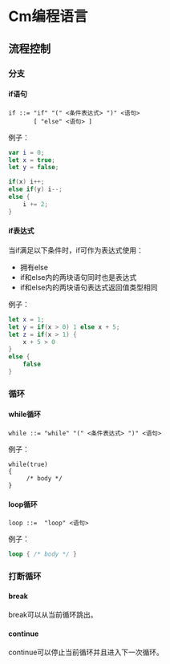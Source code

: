 # Cm编程语言

## 流程控制

### 分支

#### if语句

```bnf
if ::= "if" "(" <条件表达式> ")" <语句>
       [ "else" <语句> ]
```

例子：

```swift
var i = 0;
let x = true;
let y = false;

if(x) i++;
else if(y) i--;
else {
	i += 2;
}
```

#### if表达式

当if满足以下条件时，if可作为表达式使用：

* 拥有else
* if和else内的两块语句同时也是表达式
* if和else内的两块语句表达式返回值类型相同

例子：

```swift
let x = 1;
let y = if(x > 0) 1 else x + 5;
let z = if(x > 1) {
	x + 5 > 0
}
else {
	false
}
```

### 循环

#### while循环

```bnf
while ::= "while" "(" <条件表达式> ")" <语句>
```

例子：

```cm
while(true)
{
     /* body */
}
```

#### loop循环

```bnf
loop ::=  "loop" <语句>
```

例子：
```rust
loop { /* body */ }
```

### 打断循环

#### break

break可以从当前循环跳出。

#### continue

continue可以停止当前循环并且进入下一次循环。


